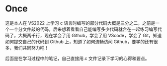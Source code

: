 # Once

这是本人在 VS2022 上学习 c 语言时编写的部分代码大概是三分之二，之前是一个一个分文件敲的代码，后来想着看看自己能编写多少代码就合在一起练习编写代码了，大概两千行，现在学会了用 Github，学会了用 VScode，学会了 Git，知道如何提交自己的代码到 Github 上，知道了如何流畅访问 Github，要学的还有很多，我们共同努力吧！

后面是在学习过程中的笔记，自己直接用.c 文件记录下学习的心得和要点。
